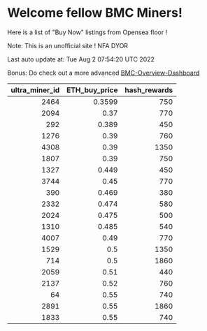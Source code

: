 # Welcome fellow BMC Miners!
Here is a list of "Buy Now" listings from Opensea floor !

Note: This is an unofficial site ! NFA DYOR

Last auto update at: Tue Aug  2 07:54:20 UTC 2022

Bonus: Do check out a more advanced [BMC-Overview-Dashboard](https://dune.com/defifunk/BMC-Overview-Dashboard)


|   ultra_miner_id |   ETH_buy_price |   hash_rewards |
|-----------------:|----------------:|---------------:|
|             2464 |          0.3599 |            750 |
|             2094 |          0.37   |            770 |
|              292 |          0.389  |            450 |
|             1276 |          0.39   |            760 |
|             4308 |          0.39   |           1350 |
|             1807 |          0.39   |            750 |
|             1327 |          0.449  |            450 |
|             3744 |          0.45   |            770 |
|              390 |          0.469  |            380 |
|             2332 |          0.474  |            580 |
|             2024 |          0.475  |            500 |
|             1310 |          0.485  |            540 |
|             4007 |          0.49   |            770 |
|             1529 |          0.5    |           1350 |
|              714 |          0.5    |           1860 |
|             2059 |          0.51   |            440 |
|             2137 |          0.52   |            760 |
|               64 |          0.55   |            740 |
|             2891 |          0.55   |           1860 |
|             1833 |          0.55   |            740 |
